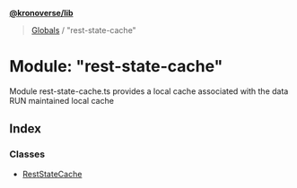 **[@kronoverse/lib](../README.md)**

> [Globals](../globals.md) / "rest-state-cache"

# Module: "rest-state-cache"

Module rest-state-cache.ts provides a local cache associated with the data RUN maintained local cache

## Index

### Classes

* [RestStateCache](../classes/_rest_state_cache_.reststatecache.md)
